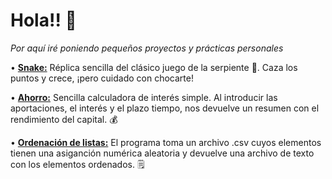 # Hola!! 👋

*Por aquí iré poniendo pequeños proyectos y prácticas personales*

• <a href="Snake.py"> **Snake:**</a> Réplica sencilla del clásico juego de la serpiente 🐍. Caza los puntos y crece, ¡pero cuidado con chocarte!

• <a href="ahorro.py"> **Ahorro:**</a> Sencilla calculadora de interés simple. Al introducir las aportaciones, el interés y el plazo tiempo, nos devuelve un resumen con el rendimiento del capital. 💰

• <a href="ordenar_listas.py"> **Ordenación de listas:**</a> El programa toma un archivo .csv cuyos elementos tienen una asiganción numérica aleatoria y devuelve una archivo de texto con los elementos ordenados. 🗒️

##

